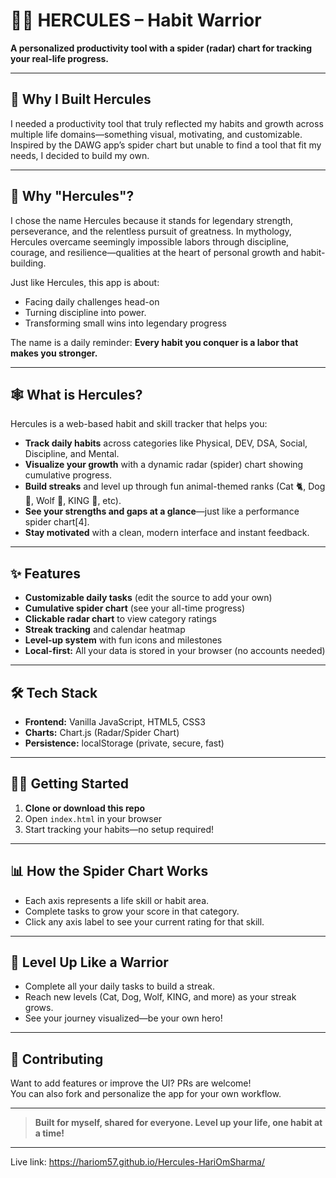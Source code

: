 
# 🏋️‍♂️ HERCULES – Habit Warrior

**A personalized productivity tool with a spider (radar) chart for tracking your real-life progress.**

---

## 🚀 Why I Built Hercules

I needed a productivity tool that truly reflected my habits and growth across multiple life domains—something visual, motivating, and customizable.  
Inspired by the DAWG app’s spider chart but unable to find a tool that fit my needs, I decided to build my own.

---

## 💪 Why "Hercules"?

I chose the name Hercules because it stands for legendary strength, perseverance, and the relentless pursuit of greatness.
In mythology, Hercules overcame seemingly impossible labors through discipline, courage, and resilience—qualities at the heart of personal growth and habit-building.

Just like Hercules, this app is about:
- Facing daily challenges head-on
- Turning discipline into power.
- Transforming small wins into legendary progress

The name is a daily reminder:
**Every habit you conquer is a labor that makes you stronger.**

---

## 🕸️ What is Hercules?

Hercules is a web-based habit and skill tracker that helps you:

- **Track daily habits** across categories like Physical, DEV, DSA, Social, Discipline, and Mental.
- **Visualize your growth** with a dynamic radar (spider) chart showing cumulative progress.
- **Build streaks** and level up through fun animal-themed ranks (Cat 🐈, Dog 🐶, Wolf 🐺, KING 👑, etc).
- **See your strengths and gaps at a glance**—just like a performance spider chart[4].
- **Stay motivated** with a clean, modern interface and instant feedback.

---

## ✨ Features

- **Customizable daily tasks** (edit the source to add your own)
- **Cumulative spider chart** (see your all-time progress)
- **Clickable radar chart** to view category ratings
- **Streak tracking** and calendar heatmap
- **Level-up system** with fun icons and milestones
- **Local-first:** All your data is stored in your browser (no accounts needed)

---

## 🛠️ Tech Stack

- **Frontend:** Vanilla JavaScript, HTML5, CSS3
- **Charts:** Chart.js (Radar/Spider Chart)
- **Persistence:** localStorage (private, secure, fast)

---

## 🧑‍💻 Getting Started

1. **Clone or download this repo**
2. Open `index.html` in your browser
3. Start tracking your habits—no setup required!

---

## 📊 How the Spider Chart Works

- Each axis represents a life skill or habit area.
- Complete tasks to grow your score in that category.
- Click any axis label to see your current rating for that skill.

---

## 🦸 Level Up Like a Warrior

- Complete all your daily tasks to build a streak.
- Reach new levels (Cat, Dog, Wolf, KING, and more) as your streak grows.
- See your journey visualized—be your own hero!

---

## 🤝 Contributing

Want to add features or improve the UI? PRs are welcome!  
You can also fork and personalize the app for your own workflow.

---

> **Built for myself, shared for everyone. Level up your life, one habit at a time!**
 

---

Live link: https://hariom57.github.io/Hercules-HariOmSharma/
